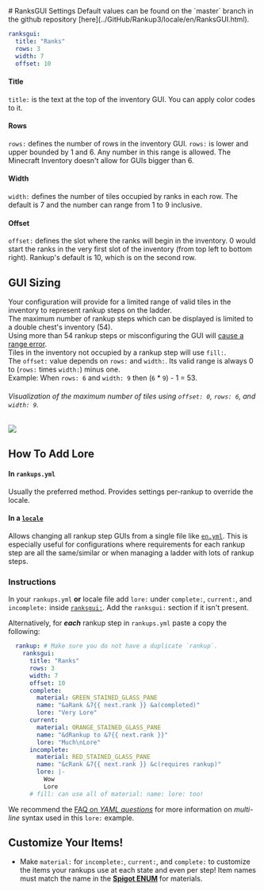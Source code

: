 <meta name="description" content="Tutorial on implementing the RanksGUI screen!">
<meta name="keywords" content="Rankup, Minecraft, Plugin, Spigot, Prestige">
# RanksGUI Settings
Default values can be found on the `master` branch in the github repository [here](../GitHub/Rankup3/locale/en/RanksGUI.html).

```yaml
ranksgui:
  title: "Ranks"
  rows: 3
  width: 7
  offset: 10
```
#### Title
`title:` is the text at the top of the inventory GUI. You can apply color codes to it.
#### Rows
`rows:` defines the number of rows in the inventory GUI. `rows:`  is lower and upper bounded by 1 and 6. Any number in this range is allowed. The Minecraft Inventory doesn't allow for GUIs bigger than 6.
#### Width
`width:` defines the number of tiles occupied by ranks in each row. The default is 7 and the number can range from 1 to 9 inclusive.
#### Offset
`offset:` defines the slot where the ranks will begin in the inventory. 0 would start the ranks in the very first slot of the inventory (from top left to bottom right). Rankup's default is 10, which is on the second row.
## GUI Sizing
Your configuration will provide for a limited range of valid tiles in the inventory to represent rankup steps on the ladder.  
The maximum number of rankup steps which can be displayed is limited to a double chest's inventory (54).  
Using more than 54 rankup steps or misconfiguring the GUI will [cause a range error](../FAQ.md#code-classhljsserver-info-caused-by-javalangarrayindexoutofboundsexception-index-number-out-of-bounds-for-length-number).  
Tiles in the inventory not occupied by a rankup step will use `fill:`.  
The `offset:` value depends on `rows:` and `width:`. Its valid range is always 0 to (`rows:` times `width:`) minus one.  
Example: When `rows: 6` and `width: 9` then (`6` * `9`) - 1 = 53.  
###### Visualization of the maximum number of tiles using `offset: 0`, `rows: 6`, and `width: 9`.
![](https://i.imgur.com/rlLlcrp.png)
## How To Add Lore
#### In `rankups.yml`
Usually the preferred method. Provides settings per-rankup to override the locale.
#### In a [`locale`](../GitHub/Rankup3/locale.html)
Allows changing all rankup step GUIs from a single file like [`en.yml`](../GitHub/Rankup3/locale/en.html). This is especially useful for configurations where requirements for each rankup step are all the same/similar or when managing a ladder with lots of rankup steps.
### Instructions
In your `rankups.yml` **or** locale file add `lore:` under `complete:`, `current:`, and `incomplete:` inside [`ranksgui:`](../GitHub/Rankup3/locale/en/RanksGUI.html). Add the `ranksgui:` section if it isn't present.

Alternatively, for _**each**_ rankup step in `rankups.yml` paste a copy the following:
```yaml
  rankup: # Make sure you do not have a duplicate `rankup`.
    ranksgui:
      title: "Ranks"
      rows: 3
      width: 7
      offset: 10
      complete:
        material: GREEN_STAINED_GLASS_PANE
        name: "&aRank &7{{ next.rank }} &a(completed)"
        lore: "Very Lore"
      current:
        material: ORANGE_STAINED_GLASS_PANE
        name: "&dRankup to &7{{ next.rank }}"
        lore: "Much\nLore"
      incomplete:
        material: RED_STAINED_GLASS_PANE
        name: "&cRank &7{{ next.rank }} &c(requires rankup)"
        lore: |-
          Wow
          Lore
      # fill: can use all of material: name: lore: too!
```
We recommend the [FAQ on _YAML questions_](../FAQ.md#how-do-i-write-multi-line-messages) for more information on _multi-line_ syntax used in this `lore:` example.

## Customize Your Items!
- Make `material:` for `incomplete:`, `current:`, and `complete:` to customize the items your rankups use at each state and even per step! Item names must match the name in the [**Spigot ENUM**](../Spigot/Docs/materials.html) for materials.
